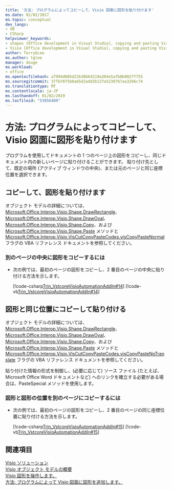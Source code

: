 ```yaml
---
title: '方法: プログラムによってコピーして、Visio 図面に図形を貼り付けます'
ms.date: 02/02/2017
ms.topic: conceptual
dev_langs:
- VB
- CSharp
helpviewer_keywords:
- shapes [Office development in Visual Studio], copying and pasting Visio shapes
- Visio [Office development in Visual Studio], copying and pasting Visio shapes
author: TerryGLee
ms.author: tglee
manager: douge
ms.workload:
- office
ms.openlocfilehash: a7994d605d22b38b64219a384e5afb0b002ff755
ms.sourcegitcommit: 37fb7075b0a65d2add3b137a5230767aa3266c74
ms.translationtype: MT
ms.contentlocale: ja-JP
ms.lasthandoff: 01/02/2019
ms.locfileid: "53856489"
---
```

# <a name="how-to-programmatically-copy-and-paste-shapes-in-a-visio-document"></a>方法: プログラムによってコピーして、Visio 図面に図形を貼り付けます
  プログラムを使用してドキュメントの 1 つのページ上の図形をコピーし、同じドキュメント内の新しいページに貼り付けることができます。 貼り付け先として、既定の場所 (アクティブ ウィンドウの中央)、または元のページと同じ座標位置を選択できます。  
  
## <a name="copy-and-paste-shapes"></a>コピーして、図形を貼り付けます  
 オブジェクト モデルの詳細については、 [Microsoft.Office.Interop.Visio.Shape.DrawRectangle](/office/vba/api/Visio.Shape.DrawRectangle)、 [Microsoft.Office.Interop.Visio.Shape.DrawOval](/office/vba/api/Visio.Shape.DrawOval)、 [Microsoft.Office.Interop.Visio.Shape.Copy](/office/vba/api/Visio.Shape.Copy)、および [Microsoft.Office.Interop.Visio.Shape.Paste](/office/vba/api/Visio.Shape.Paste) メソッドと [Microsoft.Office.Interop.Visio.VisCutCopyPasteCodes.visCopyPasteNormal](/office/vba/api/Visio.viscutcopypastecodes) フラグの VBA リファレンス ドキュメントを参照してください。  
  
### <a name="to-copy-shapes-to-the-center-of-another-page"></a>別のページの中央に図形をコピーするには  
  
-   次の例では、最初のページの図形をコピーし、2 番目のページの中央に貼り付ける方法を示します。  
  
     [!code-csharp[Trin_VstcoreVisioAutomationAddIn#14](../vsto/codesnippet/CSharp/trin_vstcorevisioautomationaddin/ThisAddIn.cs#14)]
     [!code-vb[Trin_VstcoreVisioAutomationAddIn#14](../vsto/codesnippet/VisualBasic/trin_vstcorevisioautomationaddin/ThisAddIn.vb#14)]  
  
## <a name="copy-and-paste-shapes-with-the-same-positions"></a>図形と同じ位置にコピーして貼り付ける  
 オブジェクト モデルの詳細については、 [Microsoft.Office.Interop.Visio.Shape.DrawRectangle](/office/vba/api/Visio.Shape.DrawRectangle)、 [Microsoft.Office.Interop.Visio.Shape.DrawOval](/office/vba/api/Visio.Shape.DrawOval)、 [Microsoft.Office.Interop.Visio.Shape.Copy](/office/vba/api/Visio.Shape.Copy)、および [Microsoft.Office.Interop.Visio.Shape.Paste](/office/vba/api/Visio.Shape.Paste) メソッドと [Microsoft.Office.Interop.Visio.VisCutCopyPasteCodes.visCopyPasteNoTranslate](/office/vba/api/Visio.viscutcopypastecodes) フラグの VBA リファレンス ドキュメントを参照してください。  
  
 貼り付けた情報の形式を制御し、(必要に応じて) ソース ファイル (たとえば、Microsoft Office Word ドキュメントなど) へのリンクを確立する必要がある場合は、PasteSpecial メソッドを使用します。  
  
### <a name="to-copy-shapes-and-shape-locations-to-another-page"></a>図形と図形の位置を別のページにコピーするには  
  
-   次の例では、最初のページの図形をコピーし、2 番目のページの同じ座標位置に貼り付ける方法を示します。  
  
     [!code-csharp[Trin_VstcoreVisioAutomationAddIn#15](../vsto/codesnippet/CSharp/trin_vstcorevisioautomationaddin/ThisAddIn.cs#15)]
     [!code-vb[Trin_VstcoreVisioAutomationAddIn#15](../vsto/codesnippet/VisualBasic/trin_vstcorevisioautomationaddin/ThisAddIn.vb#15)]  
  
## <a name="see-also"></a>関連項目  
 [Visio ソリューション](../vsto/visio-solutions.md)   
 [Visio オブジェクト モデルの概要](../vsto/visio-object-model-overview.md)   
 [Visio 図形を操作します。](../vsto/working-with-visio-shapes.md)   
 [方法: プログラムによって Visio 図面に図形を追加します。](../vsto/how-to-programmatically-add-shapes-to-a-visio-document.md)  
